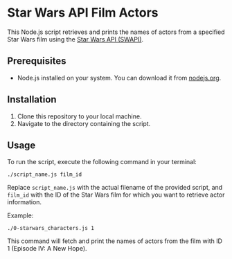 <h1>Star Wars API Film Actors</h1>
  <p>This Node.js script retrieves and prints the names of actors from a specified Star Wars film using the <a href="https://swapi.dev/">Star Wars API (SWAPI)</a>.</p>

  <h2>Prerequisites</h2>
  <ul>
    <li>Node.js installed on your system. You can download it from <a href="https://nodejs.org/">nodejs.org</a>.</li>
  </ul>

  <h2>Installation</h2>
  <ol>
    <li>Clone this repository to your local machine.</li>
    <li>Navigate to the directory containing the script.</li>
  </ol>

  <h2>Usage</h2>
  <p>To run the script, execute the following command in your terminal:</p>

  <pre><code>./script_name.js film_id</code></pre>

  <p>Replace <code>script_name.js</code> with the actual filename of the provided script, and <code>film_id</code> with the ID of the Star Wars film for which you want to retrieve actor information.</p>

  <p>Example:</p>

  <pre><code>./0-starwars_characters.js 1</code></pre>

  <p>This command will fetch and print the names of actors from the film with ID 1 (Episode IV: A New Hope).</p>